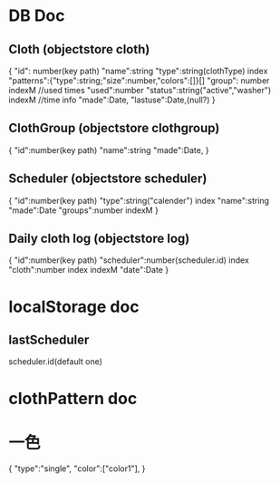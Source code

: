# DB Doc

## Cloth (objectstore cloth)
  {
    "id": number(key path)
    "name":string
    "type":string(clothType) index
    "patterns":{"type":string;"size":number,"colors":[]}[]
    "group": number[](clothgroup.id) indexM
    //used times
    "used":number
    "status":string("active","washer") indexM
    //time info
    "made":Date,
    "lastuse":Date,(null?)
  }
## ClothGroup (objectstore clothgroup)
  {
    "id":number(key path)
    "name":string
    "made":Date,
  }

## Scheduler (objectstore scheduler)
  {
    "id":number(key path)
    "type":string("calender") index
    "name":string
    "made":Date
    "groups":number[](clothgroup.id) indexM
  }

## Daily cloth log (objectstore log)
  {
    "id":number(key path)
    "scheduler":number(scheduler.id) index
    "cloth":number[](cloth.id) index indexM
    "date":Date
  }

# localStorage doc
## lastScheduler
scheduler.id(default one)

# clothPattern doc
  # 一色
  {
    "type":"single",
    "color":["color1"],
  }
